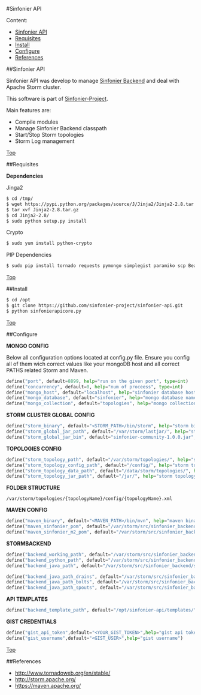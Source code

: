 #<a name="top"></a>Sinfonier API

Content:<br>

* [Sinfonier API](#section1)
* [Requisites](#section2)
* [Install](#section3)
* [Configure](#section4)
* [References](#section5)

##<a name="section1"></a>Sinfonier API

Sinfonier API was develop to manage [Sinfonier Backend](https://github.com/sinfonier-project/sinfonier-backend) and deal with Apache Storm cluster. 

This software is part of [Sinfonier-Project](http://sinfonier-project.net).

Main features are:

* Compile modules
* Manage Sinfonier Backend classpath
* Start/Stop Storm topologies
* Storm Log management

[Top](#top)

##<a name="section2"></a>Requisites

**Dependencies**

Jinga2

```sh
$ cd /tmp/
$ wget https://pypi.python.org/packages/source/J/Jinja2/Jinja2-2.8.tar.gz
$ tar xvf Jinja2-2.8.tar.gz
$ cd Jinja2-2.8/
$ sudo python setup.py install
```

Crypto

```sh
$ sudo yum install python-crypto
```

PIP Dependencies

```sh
$ sudo pip install tornado requests pymongo simplegist paramiko scp BeautifulSoup4
```

[Top](#top)

##<a name="section3"></a>Install

```sh
$ cd /opt
$ git clone https://github.com/sinfonier-project/sinfonier-api.git
$ python sinfonierapicore.py

```

[Top](#top)

##<a name="section4"></a>Configure 

**MONGO CONFIG**

Below all configuration options located at config.py file. Ensure you config all of them wich correct values like your mongoDB host and all correct PATHS related Storm and Maven.

```python
define("port", default=8899, help="run on the given port", type=int)
define("concurrency", default=0, help="num of proceess", type=int)
define("mongo_host", default="localhost", help="sinfonier database host")
define("mongo_database", default="sinfonier", help="mongo database name")
define("mongo_collection", default="topologies", help="mongo collection name")
```

**STORM CLUSTER GLOBAL CONFIG**

```python
define("storm_binary", default="<STORM_PATH>/bin/storm", help="storm binay")
define("storm_global_jar_path", default="/var/storm/lastjar/", help="storm binary path")
define("storm_global_jar_bin", default="sinfonier-community-1.0.0.jar", help="storm binay")
```

**TOPOLOGIES CONFIG**

```python
define("storm_topology_path", default="/var/storm/topologies/", help="storm xml path")
define("storm_topology_config_path", default="/config/", help="storm topology config folder")
define("storm_topology_data_path", default="/data/storm/topologies/", help="topologies data path")
define("storm_topology_jar_path", default="/jar/", help="storm topology config folder")
```

**FOLDER STRUCTURE**

    /var/storm/topologies/{topologyName}/config/{topologyName}.xml

**MAVEN CONFIG**

```python
define("maven_binary", default="<MAVEN_PATH>/bin/mvn", help="maven binay")
define("maven_sinfonier_pom", default="/var/storm/src/sinfonier_backend/pom.xml", help="maven pom")
define("maven_sinfonier_m2_pom", default="/var/storm/src/sinfonier_backend/m2-pom.xml", help="maven m2-pom")
```

**STORMBACKEND**
```python
define("backend_working_path", default="/var/storm/src/sinfonier_backend/", help="backend path")
define("backend_python_path", default="/var/storm/src/sinfonier_backend/multilang/resources/", help="backend python path")
define("backend_java_path", default="/var/storm/src/sinfonier_backend/src/jvm/com/sinfonier/", help="backend java path")

define("backend_java_path_drains", default="/var/storm/src/sinfonier_backend/src/jvm/com/sinfonier/drains/", help="backend drains")
define("backend_java_path_bolts", default="/var/storm/src/sinfonier_backend/src/jvm/com/sinfonier/bolts/", help="backend bolts")
define("backend_java_path_spouts", default="/var/storm/src/sinfonier_backend/src/jvm/com/sinfonier/spouts/", help="backend spouts")
```

**API TEMPLATES**

```python
define("backend_template_path", default="/opt/sinfonier-api/templates/", help="API templates")
```

**GIST CREDENTIALS**

```python
define("gist_api_token",default="<YOUR_GIST_TOKEN>",help="gist api token")
define("gist_username",default="<GIST_USER>",help="gist username")
```

[Top](#top)

##<a name="section5"></a>References

* http://www.tornadoweb.org/en/stable/
* http://storm.apache.org/
* https://maven.apache.org/

